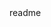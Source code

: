 <snippet>
  <content><![CDATA[
#Hero Quiz
Android application created as intro to layout widgets at EXE club android development group. 
## Installation
Android Studio is needed.  Once installed, either connect an android device or create a virtual device to run on.  Click run and select your device.
## Usage
Android application that makes questions about super heroes and receives input from the user.  The input is then computed and a hero is assigned.
## History
TODO: Write history
## Credits
This was completed in collaboration with the android development group at Texas State's EXE club.
]]></content>
  <tabTrigger>readme</tabTrigger>
</snippet>
